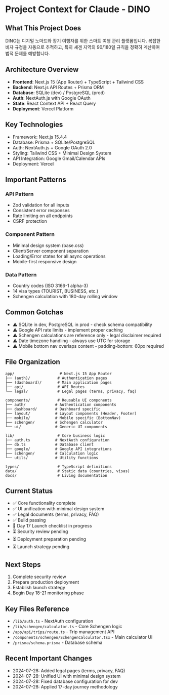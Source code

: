 # Project Context for Claude - DINO

## What This Project Does
DINO는 디지털 노마드와 장기 여행자를 위한 스마트 여행 관리 플랫폼입니다. 복잡한 비자 규정을 자동으로 추적하고, 특히 셰겐 지역의 90/180일 규칙을 정확히 계산하여 법적 문제를 예방합니다.

## Architecture Overview
- **Frontend**: Next.js 15 (App Router) + TypeScript + Tailwind CSS
- **Backend**: Next.js API Routes + Prisma ORM
- **Database**: SQLite (dev) / PostgreSQL (prod)
- **Auth**: NextAuth.js with Google OAuth
- **State**: React Context API + React Query
- **Deployment**: Vercel Platform

## Key Technologies
- Framework: Next.js 15.4.4
- Database: Prisma + SQLite/PostgreSQL
- Auth: NextAuth.js + Google OAuth 2.0
- Styling: Tailwind CSS + Minimal Design System
- API Integration: Google Gmail/Calendar APIs
- Deployment: Vercel

## Important Patterns

### API Pattern
- Zod validation for all inputs
- Consistent error responses
- Rate limiting on all endpoints
- CSRF protection

### Component Pattern
- Minimal design system (base.css)
- Client/Server component separation
- Loading/Error states for all async operations
- Mobile-first responsive design

### Data Pattern
- Country codes (ISO 3166-1 alpha-3)
- 14 visa types (TOURIST, BUSINESS, etc.)
- Schengen calculation with 180-day rolling window

## Common Gotchas
- ⚠️ SQLite in dev, PostgreSQL in prod - check schema compatibility
- ⚠️ Google API rate limits - implement proper caching
- ⚠️ Schengen calculations are reference only - legal disclaimer required
- ⚠️ Date timezone handling - always use UTC for storage
- ⚠️ Mobile bottom nav overlaps content - padding-bottom: 60px required

## File Organization
```
app/                    # Next.js 15 App Router
├── (auth)/            # Authentication pages
├── (dashboard)/       # Main application pages
├── api/               # API Routes
└── legal/             # Legal pages (terms, privacy, faq)

components/            # Reusable UI components
├── auth/             # Authentication components
├── dashboard/        # Dashboard specific
├── layout/           # Layout components (Header, Footer)
├── mobile/           # Mobile specific (BottomNav)
├── schengen/         # Schengen calculator
└── ui/               # Generic UI components

lib/                   # Core business logic
├── auth.ts           # NextAuth configuration
├── db.ts             # Database client
├── google/           # Google API integrations
├── schengen/         # Calculation logic
└── utils/            # Utility functions

types/                 # TypeScript definitions
data/                  # Static data (countries, visas)
docs/                  # Living documentation
```

## Current Status
- ✅ Core functionality complete
- ✅ UI unification with minimal design system
- ✅ Legal documents (terms, privacy, FAQ)
- ✅ Build passing
- 🔄 Day 17 Launch checklist in progress
- ⏳ Security review pending
- ⏳ Deployment preparation pending
- ⏳ Launch strategy pending

## Next Steps
1. Complete security review
2. Prepare production deployment
3. Establish launch strategy
4. Begin Day 18-21 monitoring phase

## Key Files Reference
- `/lib/auth.ts` - NextAuth configuration
- `/lib/schengen/calculator.ts` - Core Schengen logic
- `/app/api/trips/route.ts` - Trip management API
- `/components/schengen/SchengenCalculator.tsx` - Main calculator UI
- `/prisma/schema.prisma` - Database schema

## Recent Important Changes
- 2024-07-28: Added legal pages (terms, privacy, FAQ)
- 2024-07-28: Unified UI with minimal design system
- 2024-07-28: Fixed database configuration for dev
- 2024-07-28: Applied 17-day journey methodology